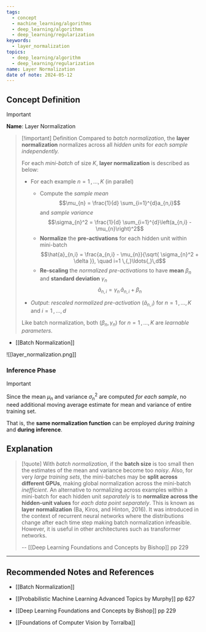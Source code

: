 ```yaml
---
tags:
  - concept
  - machine_learning/algorithms
  - deep_learning/algorithms
  - deep_learning/regularization
keywords:
  - layer_normalization
topics:
  - deep_learning/algorithm
  - deep_learning/regularization
name: Layer Normalization
date of note: 2024-05-12
---
```


## Concept Definition

>[!important]
>**Name**: Layer Normalization

>[!important] Definition
>Compared to *batch normalization*, the **layer normalization** normalizes across all *hidden units* for *each sample independently.*
>
>For each *mini-batch* of size $K$, **layer normalization** is described as below:
>- For each example $n=1\,{,}\ldots{,}\,K$ (in parallel)
>	- Compute the *sample mean* $$\mu_{n} = \frac{1}{d} \sum_{i=1}^{d}a_{n,i}$$ and *sample variance* $$\sigma_{n}^2 = \frac{1}{d} \sum_{i=1}^{d}\left(a_{n,i} - \mu_{n}\right)^2$$
>	- **Normalize** the **pre-activations** for each hidden unit within mini-batch $$\hat{a}_{n,i} = \frac{a_{n,i} - \mu_{n}}{\sqrt{ \sigma_{n}^2 + \delta  }}, \quad i=1 \,{,}\ldots{,}\,d$$
>	- **Re-scaling** the *normalized pre-activations* to have **mean** $\beta_{n}$ and **standard deviation** $\gamma_{n}$ $$\tilde{a}_{n,i} = \gamma_{n}\,\hat{a}_{n,i} + \beta_{n}$$
>  
>- *Output*: *rescaled normalized pre-activation* $(\tilde{a}_{n,i})$ for $n=1\,{,}\ldots{,}\,K$ and $i=1\,{,}\ldots{,}\,d$ 
>  
>Like batch normalization, both $(\beta_{n}, \gamma_{n})$ for $n=1\,{,}\ldots{,}\,K$ are *learnable parameters*.  

- [[Batch Normalization]]

![[layer_normalization.png]]

### Inference Phase

>[!important] 
>Since the mean $\mu_{n}$ and variance $\sigma_{n}^2$ are computed *for each sample*, no need additional moving average estimate for mean and variance of entire training set.
>
>That is, the **same normalization function** can be employed *during training* and **during inference**.



## Explanation

>[!quote]
>With *batch normalization*, if the **batch size** is too small then the estimates of the mean and variance become too *noisy*. Also, for very *large training sets*, the mini-batches may be **split across different GPUs**, making global normalization across the mini-batch *inefficient*. An alternative to normalizing across examples within a mini-batch for each hidden unit *separately* is to **normalize across the hidden-unit values** for *each data point separately*. This is known as **layer normalization** (Ba, Kiros, and Hinton, 2016). It was introduced in the context of recurrent neural networks where the distributions change after each time step making batch normalization infeasible. However, it is useful in other architectures such as transformer networks.
>
>-- [[Deep Learning Foundations and Concepts by Bishop]] pp 229




-----------
##  Recommended Notes and References

- [[Batch Normalization]]


- [[Probabilistic Machine Learning Advanced Topics by Murphy]] pp 627
- [[Deep Learning Foundations and Concepts by Bishop]] pp 229
- [[Foundations of Computer Vision by Torralba]]